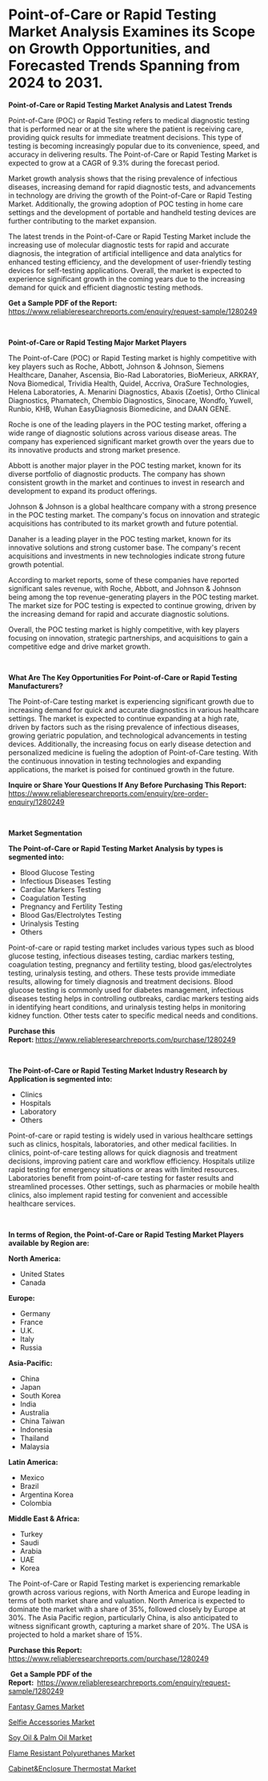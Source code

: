 <p><h1>Point-of-Care or Rapid Testing Market Analysis Examines its Scope on Growth Opportunities, and Forecasted Trends Spanning from 2024 to 2031.</h1></p><p><strong>Point-of-Care or Rapid Testing Market Analysis and Latest Trends</strong></p>
<p><p>Point-of-Care (POC) or Rapid Testing refers to medical diagnostic testing that is performed near or at the site where the patient is receiving care, providing quick results for immediate treatment decisions. This type of testing is becoming increasingly popular due to its convenience, speed, and accuracy in delivering results. The Point-of-Care or Rapid Testing Market is expected to grow at a CAGR of 9.3% during the forecast period.</p><p>Market growth analysis shows that the rising prevalence of infectious diseases, increasing demand for rapid diagnostic tests, and advancements in technology are driving the growth of the Point-of-Care or Rapid Testing Market. Additionally, the growing adoption of POC testing in home care settings and the development of portable and handheld testing devices are further contributing to the market expansion.</p><p>The latest trends in the Point-of-Care or Rapid Testing Market include the increasing use of molecular diagnostic tests for rapid and accurate diagnosis, the integration of artificial intelligence and data analytics for enhanced testing efficiency, and the development of user-friendly testing devices for self-testing applications. Overall, the market is expected to experience significant growth in the coming years due to the increasing demand for quick and efficient diagnostic testing methods.</p></p>
<p><strong>Get a Sample PDF of the Report:&nbsp;</strong> <a href="https://www.reliableresearchreports.com/enquiry/request-sample/1280249">https://www.reliableresearchreports.com/enquiry/request-sample/1280249</a></p>
<p>&nbsp;</p>
<p><strong>Point-of-Care or Rapid Testing Major Market Players</strong></p>
<p><p>The Point-of-Care (POC) or Rapid Testing market is highly competitive with key players such as Roche, Abbott, Johnson & Johnson, Siemens Healthcare, Danaher, Ascensia, Bio-Rad Laboratories, BioMerieux, ARKRAY, Nova Biomedical, Trividia Health, Quidel, Accriva, OraSure Technologies, Helena Laboratories, A. Menarini Diagnostics, Abaxis (Zoetis), Ortho Clinical Diagnostics, Phamatech, Chembio Diagnostics, Sinocare, Wondfo, Yuwell, Runbio, KHB, Wuhan EasyDiagnosis Biomedicine, and DAAN GENE.</p><p>Roche is one of the leading players in the POC testing market, offering a wide range of diagnostic solutions across various disease areas. The company has experienced significant market growth over the years due to its innovative products and strong market presence.</p><p>Abbott is another major player in the POC testing market, known for its diverse portfolio of diagnostic products. The company has shown consistent growth in the market and continues to invest in research and development to expand its product offerings.</p><p>Johnson & Johnson is a global healthcare company with a strong presence in the POC testing market. The company's focus on innovation and strategic acquisitions has contributed to its market growth and future potential.</p><p>Danaher is a leading player in the POC testing market, known for its innovative solutions and strong customer base. The company's recent acquisitions and investments in new technologies indicate strong future growth potential.</p><p>According to market reports, some of these companies have reported significant sales revenue, with Roche, Abbott, and Johnson & Johnson being among the top revenue-generating players in the POC testing market. The market size for POC testing is expected to continue growing, driven by the increasing demand for rapid and accurate diagnostic solutions. </p><p>Overall, the POC testing market is highly competitive, with key players focusing on innovation, strategic partnerships, and acquisitions to gain a competitive edge and drive market growth.</p></p>
<p>&nbsp;</p>
<p><strong>What Are The Key Opportunities For Point-of-Care or Rapid Testing Manufacturers?</strong></p>
<p><p>The Point-of-Care testing market is experiencing significant growth due to increasing demand for quick and accurate diagnostics in various healthcare settings. The market is expected to continue expanding at a high rate, driven by factors such as the rising prevalence of infectious diseases, growing geriatric population, and technological advancements in testing devices. Additionally, the increasing focus on early disease detection and personalized medicine is fueling the adoption of Point-of-Care testing. With the continuous innovation in testing technologies and expanding applications, the market is poised for continued growth in the future.</p></p>
<p><strong>Inquire or Share Your Questions If Any Before Purchasing This Report:</strong> <a href="https://www.reliableresearchreports.com/enquiry/pre-order-enquiry/1280249">https://www.reliableresearchreports.com/enquiry/pre-order-enquiry/1280249</a></p>
<p>&nbsp;</p>
<p><strong>Market Segmentation</strong></p>
<p><strong>The Point-of-Care or Rapid Testing Market Analysis by types is segmented into:</strong></p>
<p><ul><li>Blood Glucose Testing</li><li>Infectious Diseases Testing</li><li>Cardiac Markers Testing</li><li>Coagulation Testing</li><li>Pregnancy and Fertility Testing</li><li>Blood Gas/Electrolytes Testing</li><li>Urinalysis Testing</li><li>Others</li></ul></p>
<p><p>Point-of-care or rapid testing market includes various types such as blood glucose testing, infectious diseases testing, cardiac markers testing, coagulation testing, pregnancy and fertility testing, blood gas/electrolytes testing, urinalysis testing, and others. These tests provide immediate results, allowing for timely diagnosis and treatment decisions. Blood glucose testing is commonly used for diabetes management, infectious diseases testing helps in controlling outbreaks, cardiac markers testing aids in identifying heart conditions, and urinalysis testing helps in monitoring kidney function. Other tests cater to specific medical needs and conditions.</p></p>
<p><strong>Purchase this Report:&nbsp;</strong><a href="https://www.reliableresearchreports.com/purchase/1280249">https://www.reliableresearchreports.com/purchase/1280249</a></p>
<p>&nbsp;</p>
<p><strong>The Point-of-Care or Rapid Testing Market Industry Research by Application is segmented into:</strong></p>
<p><ul><li>Clinics</li><li>Hospitals</li><li>Laboratory</li><li>Others</li></ul></p>
<p><p>Point-of-care or rapid testing is widely used in various healthcare settings such as clinics, hospitals, laboratories, and other medical facilities. In clinics, point-of-care testing allows for quick diagnosis and treatment decisions, improving patient care and workflow efficiency. Hospitals utilize rapid testing for emergency situations or areas with limited resources. Laboratories benefit from point-of-care testing for faster results and streamlined processes. Other settings, such as pharmacies or mobile health clinics, also implement rapid testing for convenient and accessible healthcare services.</p></p>
<p>&nbsp;</p>
<p><strong>In terms of Region, the Point-of-Care or Rapid Testing Market Players available by Region are:</strong></p>
<p>
    <p> <strong> North America: </strong>
        <ul>
            <li>United States</li>
            <li>Canada</li>
        </ul>
        </p> 
    <p> <strong> Europe: </strong>
        <ul>
            <li>Germany</li>
            <li>France</li>
            <li>U.K.</li>
            <li>Italy</li>
            <li>Russia</li>
        </ul>
        </p> 
    <p> <strong> Asia-Pacific: </strong>
        <ul>
            <li>China</li>
            <li>Japan</li>
            <li>South Korea</li>
            <li>India</li>
            <li>Australia</li>
            <li>China Taiwan</li>
            <li>Indonesia</li>
            <li>Thailand</li>
            <li>Malaysia</li>
        </ul>
        </p> 
    <p> <strong> Latin America: </strong>
        <ul>
            <li>Mexico</li>
            <li>Brazil</li>
            <li>Argentina Korea</li>
            <li>Colombia</li>
        </ul>
        </p> 
    <p> <strong> Middle East & Africa: </strong>
        <ul>
            <li>Turkey</li>
            <li>Saudi</li>
            <li>Arabia</li>
            <li>UAE</li>
            <li>Korea</li>
        </ul>
    </p>
    </p>
<p><p>The Point-of-Care or Rapid Testing market is experiencing remarkable growth across various regions, with North America and Europe leading in terms of both market share and valuation. North America is expected to dominate the market with a share of 35%, followed closely by Europe at 30%. The Asia Pacific region, particularly China, is also anticipated to witness significant growth, capturing a market share of 20%. The USA is projected to hold a market share of 15%.</p></p>
<p><strong>Purchase this Report: </strong><a href="https://www.reliableresearchreports.com/purchase/1280249">https://www.reliableresearchreports.com/purchase/1280249</a></p>
<p>&nbsp;<strong>Get a Sample PDF of the Report:&nbsp;&nbsp;</strong><a href="https://www.reliableresearchreports.com/enquiry/request-sample/1280249">https://www.reliableresearchreports.com/enquiry/request-sample/1280249</a></p>
<p><strong></strong></p>
<p><p><a href="https://issuu.com/reportprime-2/docs/fantasy-games-market-size-2030.pptx">Fantasy Games Market</a></p><p><a href="https://medium.com/@aarongreen1979/selfie-accessories-market-trends-and-market-analysis-forecasted-for-period-2024-2031-0d6e4928718f">Selfie Accessories Market</a></p><p><a href="https://github.com/guneycigdem35/Market-Research-Report-List-2/blob/main/soy-oil-palm-oil-market.md">Soy Oil & Palm Oil Market</a></p><p><a href="https://github.com/Paul14Anderson63/Market-Research-Report-List-2/blob/main/flame-resistant-polyurethanes-market.md">Flame Resistant Polyurethanes Market</a></p><p><a href="https://issuu.com/reportprime-2/docs/cabinetenclosure-thermostat-market-size-2030.pptx">Cabinet&Enclosure Thermostat Market</a></p></p>